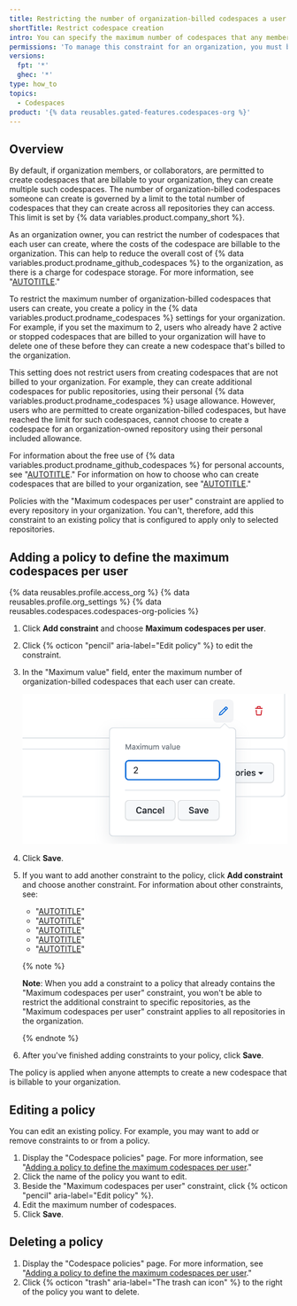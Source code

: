 ```yaml
---
title: Restricting the number of organization-billed codespaces a user can create
shortTitle: Restrict codespace creation
intro: You can specify the maximum number of codespaces that any member of your organization, or collaborator, can create for the repositories in your organization.
permissions: 'To manage this constraint for an organization, you must be an owner of the organization.'
versions:
  fpt: '*'
  ghec: '*'
type: how_to
topics:
  - Codespaces
product: '{% data reusables.gated-features.codespaces-org %}'
---
```


## Overview

By default, if organization members, or collaborators, are permitted to create codespaces that are billable to your organization, they can create multiple such codespaces. The number of organization-billed codespaces someone can create is governed by a limit to the total number of codespaces that they can create across all repositories they can access. This limit is set by {% data variables.product.company_short %}. 

As an organization owner, you can restrict the number of codespaces that each user can create, where the costs of the codespace are billable to the organization. This can help to reduce the overall cost of {% data variables.product.prodname_github_codespaces %} to the organization, as there is a charge for codespace storage. For more information, see "[AUTOTITLE](/billing/managing-billing-for-github-codespaces/about-billing-for-github-codespaces#about-billing-for-storage-usage)."

To restrict the maximum number of organization-billed codespaces that users can create, you create a policy in the {% data variables.product.prodname_codespaces %} settings for your organization. For example, if you set the maximum to 2, users who already have 2 active or stopped codespaces that are billed to your organization will have to delete one of these before they can create a new codespace that's billed to the organization. 

This setting does not restrict users from creating codespaces that are not billed to your organization. For example, they can create additional codespaces for public repositories, using their personal {% data variables.product.prodname_codespaces %} usage allowance. However, users who are permitted to create organization-billed codespaces, but have reached the limit for such codespaces, cannot choose to create a codespace for an organization-owned repository using their personal included allowance.

For information about the free use of {% data variables.product.prodname_github_codespaces %} for personal accounts, see "[AUTOTITLE](/billing/managing-billing-for-github-codespaces/about-billing-for-github-codespaces#monthly-included-storage-and-core-hours-for-personal-accounts)." For information on how to choose who can create codespaces that are billed to your organization, see "[AUTOTITLE](/codespaces/managing-codespaces-for-your-organization/enabling-github-codespaces-for-your-organization#choose-who-can-create-codespaces-that-are-billed-to-your-organization)."

Policies with the "Maximum codespaces per user" constraint are applied to every repository in your organization. You can't, therefore, add this constraint to an existing policy that is configured to apply only to selected repositories.

## Adding a policy to define the maximum codespaces per user

{% data reusables.profile.access_org %}
{% data reusables.profile.org_settings %}
{% data reusables.codespaces.codespaces-org-policies %}
1. Click **Add constraint** and choose **Maximum codespaces per user**.
1. Click {% octicon "pencil" aria-label="Edit policy" %} to edit the constraint.
1. In the "Maximum value" field, enter the maximum number of organization-billed codespaces that each user can create.

   ![Screenshot of the 'Maximum value' dialog with the value '2' being entered, and 'Cancel' and 'Save' buttons.](/assets/images/help/codespaces/maximum-value-policy-setting.png)

1. Click **Save**.
1. If you want to add another constraint to the policy, click **Add constraint** and choose another constraint. For information about other constraints, see:
   * "[AUTOTITLE](/codespaces/managing-codespaces-for-your-organization/restricting-access-to-machine-types)"
   * "[AUTOTITLE](/codespaces/managing-codespaces-for-your-organization/restricting-the-base-image-for-codespaces)"
   * "[AUTOTITLE](/codespaces/managing-codespaces-for-your-organization/restricting-the-visibility-of-forwarded-ports)"
   * "[AUTOTITLE](/codespaces/managing-codespaces-for-your-organization/restricting-the-idle-timeout-period)"
   * "[AUTOTITLE](/codespaces/managing-codespaces-for-your-organization/restricting-the-retention-period-for-codespaces)"

   {% note %}

   **Note**: When you add a constraint to a policy that already contains the "Maximum codespaces per user" constraint, you won't be able to restrict the additional constraint to specific repositories, as the "Maximum codespaces per user" constraint applies to all repositories in the organization.

   {% endnote %}

1. After you've finished adding constraints to your policy, click **Save**.

The policy is applied when anyone attempts to create a new codespace that is billable to your organization.

## Editing a policy

You can edit an existing policy. For example, you may want to add or remove constraints to or from a policy.

1. Display the "Codespace policies" page. For more information, see "[Adding a policy to define the maximum codespaces per user](#adding-a-policy-to-define-the-maximum-codespaces-per-user)."
1. Click the name of the policy you want to edit.
1. Beside the "Maximum codespaces per user" constraint, click {% octicon "pencil" aria-label="Edit policy" %}.
1. Edit the maximum number of codespaces.
1. Click **Save**.

## Deleting a policy

1. Display the "Codespace policies" page. For more information, see "[Adding a policy to define the maximum codespaces per user](#adding-a-policy-to-define-the-maximum-codespaces-per-user)."
1. Click {% octicon "trash" aria-label="The trash can icon" %} to the right of the policy you want to delete.

